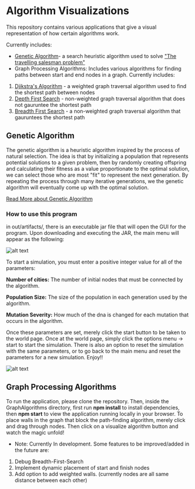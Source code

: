 # Algorithm Visualizations
This repository contains various applications that give a visual representation of how certain algorithms work.

Currently includes:
* [Genetic Algorithm](https://towardsdatascience.com/introduction-to-genetic-algorithms-including-example-code-e396e98d8bf3)- a search heuristic algorithm used to solve ["The travelling salesman problem"](https://en.wikipedia.org/wiki/Travelling_salesman_problem)
* Graph Processing Algorithms: Includes various algorithms for finding paths between start and end nodes in a graph. Currently includes:
1. [Djikstra's Algorithm](https://en.wikipedia.org/wiki/Dijkstra%27s_algorithm) - a weighted graph traversal algorithm used to find the shortest path between nodes
2. [Depth First Search](https://en.wikipedia.org/wiki/Depth-first_search) - non-weighted graph traversal algorithm that does not gauruntee the shortest path
3. [Breadth First Search](https://en.wikipedia.org/wiki/Breadth-first_search) - a non-weighted graph traversal algorithm that gauruntees the shortest path

## Genetic Algorithm
The genetic algorithm is a heuristic algorithm inspired by the process of natural selection. The 
idea is that by initializing a population that represents potential solutions to a given problem, then
by randomly creating offspring and calculating their fitness as a value proportionate to the optimal solution,
we can select those who are most "fit" to represent the next generation. By repeating the process through 
many iterative generations, we the genetic algorithm will eventually come up with the optimal solution. 

[Read More about Genetic Algorithm](https://en.wikipedia.org/wiki/Genetic_algorithm)

### How to use this program
in out/artifacts/, there is an executable jar file that will open the GUI for the program. Upon downloading and executing the JAR, 
the main menu will appear as the following:



![alt text](https://github.com/FrankSu1996/Machine-Learning/blob/master/TSP_GeneticAlgorithm/src/images/mainMenu.png)


To start a simulation, you must enter a positive integer value for all of the parameters:

__Number of cities:__ The number of initial nodes that must be connected by the algorithm.

__Population Size:__ The size of the population in each generation used by the algorithm.

__Mutation Severity:__ How much of the dna is changed for each mutation that occurs in the algorithm.

Once these parameters are set, merely click the start button to be taken to the world page. Once at the world page, simply click the
options menu -> start to start the simulation. There is also an option to reset the simulation with the same parameters, or to go back
to the main menu and reset the parameters for a new simulation. Enjoy!!

![alt text](https://github.com/FrankSu1996/Machine-Learning/blob/master/TSP_GeneticAlgorithm/src/images/world.png)

## Graph Processing Algorithms
To run the application, please clone the repository. Then, inside the GraphAlgorithms directory, first run **npm install** to install dependencies, then **npm start** to view the application running locally in your browser. To place walls in the graph that block the path-finding algorithm, merely click and drag through nodes. Then click on a visualize algorithm button and watch the magic unfold!

* Note: Currently In development. Some features to be improved/added in the future are:
1. Debug Breadth-First-Search
2. Implement dynamic placement of start and finish nodes
3. Add option to add weighted walls. (currently nodes are all same distance between each other)
